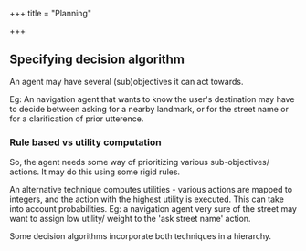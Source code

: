 +++
title = "Planning"

+++
## Specifying decision algorithm
An agent may have several (sub)objectives it can act towards.

Eg: An navigation agent that wants to know the user's destination may have to decide between asking for a nearby landmark, or for the street name or for a clarification of prior utterence.

### Rule based vs utility computation
So, the agent needs some way of prioritizing various sub-objectives/ actions. It may do this using some rigid rules.

An alternative technique computes utilities - various actions are mapped to integers, and the action with the highest utility is executed. This can take into account probabilities. Eg: a navigation agent very sure of the street may want to assign low utility/ weight to the 'ask street name' action.

Some decision algorithms incorporate both techniques in a hierarchy.
